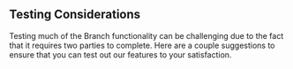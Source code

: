 ## Testing Considerations

Testing much of the Branch functionality can be challenging due to the fact that it requires two parties to complete. Here are a couple suggestions to ensure that you can test out our features to your satisfaction.
